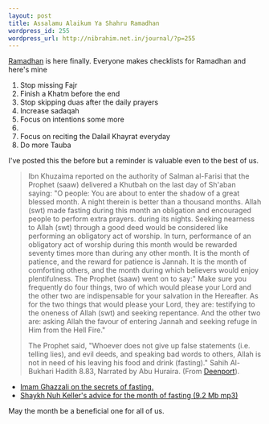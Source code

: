 ```yaml
--- 
layout: post
title: Assalamu Alaikum Ya Shahru Ramadhan
wordpress_id: 255
wordpress_url: http://nibrahim.net.in/journal/?p=255
---
```

<a href="http://en.wikipedia.org/wiki/Ramadan">Ramadhan</a> is here finally. 
Everyone makes checklists for Ramadhan and here's mine
<ol>
<li>Stop missing Fajr</li>
<li>Finish a Khatm before the end</li>
<li>Stop skipping duas after the daily prayers</li>
<li>Increase sadaqah</li>
<li>Focus on intentions some more</li><li>
</li><li>Focus on reciting the Dalail Khayrat everyday</li>
<li>Do more Tauba</li>
</ol>

I've posted this the before but a reminder is valuable even to the best of us. 
<blockquote>Ibn Khuzaima reported on the authority of Salman al-Farisi that the Prophet (saaw) delivered a Khutbah on the last day of Sh'aban saying: "O people: You are about to enter the shadow of a great blessed month. A night therein is better than a thousand months. Allah (swt) made fasting during this month an obligation and encouraged people to perform extra prayers. during its nights. Seeking nearness to Allah (swt) through a good deed would be considered like performing an obligatory act of worship. In turn, performance of an obligatory act of worship during this month would be rewarded seventy times more than during any other month. It is the month of patience, and the reward for patience is Jannah. It is the month of comforting others, and the month during which believers would enjoy plentifulness. The Prophet (saaw) went on to say:" Make sure you frequently do four things, two of which would please your Lord and the other two are indispensable for your salvation in the Hereafter. As for the two things that would please your Lord, they are: testifying to the oneness of Allah (swt) and seeking repentance. And the other two are: asking Allah the favour of entering Jannah and seeking refuge in Him from the Hell Fire."

The Prophet said, "Whoever does not give up false statements (i.e. telling lies), and evil deeds, and speaking bad words to others, Allah is not in need of his leaving his food and drink (fasting)." Sahih Al-Bukhari Hadith 8.83, Narrated by Abu Huraira. (From <a href="http://deenport.com/iframes/viewtopic.php?topicurl=viewtopic.php?t=17793&sid=6f9f9bdc962d9743b56b6d09901f3607">Deenport</a>).</blockquote>
<ul>
	<li><a href="http://www.reflectonthis.com/blog/2006/10/fasting_imam_al.html">Imam Ghazzali on the secrets of fasting.</a></li>
	<li><a href="http://nibrahim.net.in/files/audio/Shaykh%20Nuh%20Keller%20-%20Ramadhan%20advice.mp3">Shaykh Nuh Keller's advice for the month of fasting (9.2 Mb mp3)</a></li>
</ul>
May the month be a beneficial one for all of us.
